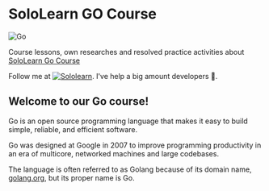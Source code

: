 # SoloLearn GO Course

![Go](https://user-images.githubusercontent.com/3125580/126856045-6e8bfa9d-e47d-428b-b460-2f317bf7c1bc.png)
<!-- ![Go](https://user-images.githubusercontent.com/3125580/126855805-f78cb513-3f1c-4800-a210-01badb7e1bdc.png) -->

Course lessons, own researches and resolved practice activities about [SoloLearn Go Course](https://www.sololearn.com/Course/go/?ref=github)

Follow me at [![Sololearn](https://img.shields.io/badge/-Sololearn-139ef1?style=for-the-badge&logo=sololearn&logoWidth=20&logoColor=ffc881&labelColor=139ef1)](https://www.sololearn.com/profile/20275480). I've help a big amount developers 🚀.

## Welcome to our Go course!

Go is an open source programming language that makes it easy to build simple, reliable, and efficient software.

Go was designed at Google in 2007 to improve programming productivity in an era of multicore, networked machines and large codebases.

The language is often referred to as Golang because of its domain name, [golang.org](https://golang.org), but its proper name is Go.

